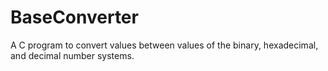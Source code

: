 # BaseConverter
 A C program to convert values between values of the binary, hexadecimal, and decimal number systems.
